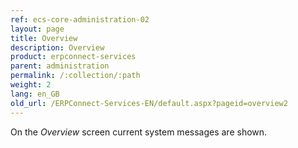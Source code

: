 ```yaml
---
ref: ecs-core-administration-02
layout: page
title: Overview
description: Overview
product: erpconnect-services
parent: administration
permalink: /:collection/:path
weight: 2
lang: en_GB
old_url: /ERPConnect-Services-EN/default.aspx?pageid=overview2
---
```


On the *Overview* screen current system messages are shown. 


